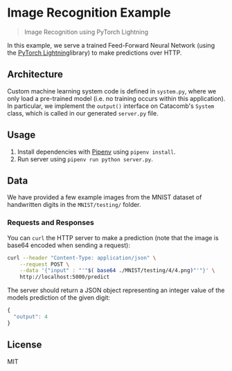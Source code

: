 # Image Recognition Example
> Image Recognition using PyTorch Lightning

In this example, we serve a trained Feed-Forward Neural Network (using
the [PyTorch Lightning](https://github.com/PyTorchLightning/pytorch-lightning)library) to make predictions over HTTP.

## Architecture
Custom machine learning system code is defined in `system.py`, where we only load a pre-trained model (i.e. no training occurs within this application). In particular, we implement the `output()` interface on Catacomb's `System` class, which is called in our generated `server.py` file.

## Usage
1. Install dependencies with [Pipenv](https://pipenv-fork.readthedocs.io/en/latest/) using `pipenv install`.
2. Run server using `pipenv run python server.py`.

## Data
We have provided a few example images from the MNIST dataset of handwritten digits in the `MNIST/testing/` folder.

### Requests and Responses
You can `curl` the HTTP server to make a prediction (note that the image is base64 encoded when sending a request): 

```bash
curl --header "Content-Type: application/json" \
    --request POST \
    --data '{"input" : "'"$( base64 ./MNIST/testing/4/4.png)"'"}' \
    http://localhost:5000/predict
```

The server should return a JSON object representing an integer value of the models prediction of the given digit:

```javascript
{
  "output": 4
}
```

## License
MIT
